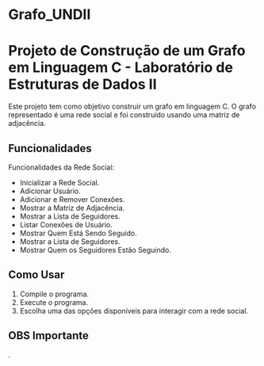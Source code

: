 # Grafo_UNDII

# Projeto de Construção de um Grafo em Linguagem C - Laboratório de Estruturas de Dados II

   Este projeto tem como objetivo construir um grafo em linguagem C. O grafo representado é uma rede social e foi construído usando uma matriz de adjacência.

## Funcionalidades

Funcionalidades da Rede Social:
- Inicializar a Rede Social.
- Adicionar Usuário.
- Adicionar e Remover Conexões.
- Mostrar a Matriz de Adjacência.
- Mostrar a Lista de Seguidores.
- Listar Conexões de Usuário.
- Mostrar Quem Está Sendo Seguido.
- Mostrar a Lista de Seguidores.
- Mostrar Quem os Seguidores Estão Seguindo.


## Como Usar

1. Compile o programa.
2. Execute o programa.
3. Escolha uma das opções disponíveis para interagir com a rede social.

## OBS Importante 

. 
